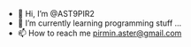 - 👋 Hi, I’m @AST9PIR2
- 🌱 I’m currently learning programming stuff  ...
- 📫 How to reach me pirmin.aster@gmail.com

